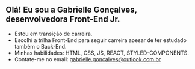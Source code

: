 ## Olá! Eu sou a Gabrielle Gonçalves, desenvolvedora Front-End Jr.
- Estou em transição de carreira.
- Escolhi a trilha Front-End para seguir carreira apesar de ter estudado também o Back-End.
- Minhas habilidades: HTML, CSS, JS, REACT, STYLED-COMPONENTS.
- Contate-me no email: gabrielle.goncalves@outlook.com.br
  
